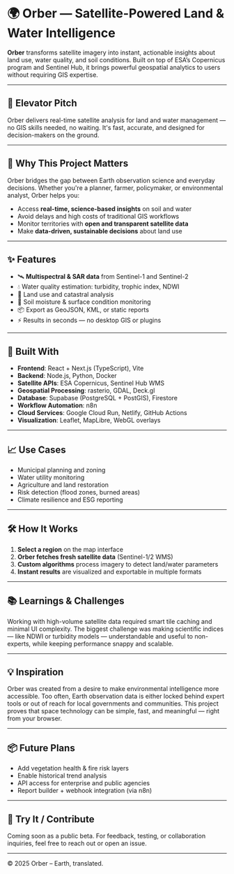 # 🌍 Orber — Satellite-Powered Land & Water Intelligence

**Orber** transforms satellite imagery into instant, actionable insights about land use, water quality, and soil conditions. Built on top of ESA’s Copernicus program and Sentinel Hub, it brings powerful geospatial analytics to users without requiring GIS expertise.

---

## 🚀 Elevator Pitch

Orber delivers real-time satellite analysis for land and water management — no GIS skills needed, no waiting. It's fast, accurate, and designed for decision-makers on the ground.

---

## 🌱 Why This Project Matters

Orber bridges the gap between Earth observation science and everyday decisions. Whether you're a planner, farmer, policymaker, or environmental analyst, Orber helps you:

- Access **real-time, science-based insights** on soil and water
- Avoid delays and high costs of traditional GIS workflows
- Monitor territories with **open and transparent satellite data**
- Make **data-driven, sustainable decisions** about land use

---

## ✨ Features

- 🛰️ **Multispectral & SAR data** from Sentinel-1 and Sentinel-2
- 💧 Water quality estimation: turbidity, trophic index, NDWI
- 🌾 Land use and catastral analysis
- 🧪 Soil moisture & surface condition monitoring
- 📦 Export as GeoJSON, KML, or static reports
- ⚡ Results in seconds — no desktop GIS or plugins

---

## 🔧 Built With

- **Frontend**: React + Next.js (TypeScript), Vite  
- **Backend**: Node.js, Python, Docker  
- **Satellite APIs**: ESA Copernicus, Sentinel Hub WMS  
- **Geospatial Processing**: rasterio, GDAL, Deck.gl  
- **Database**: Supabase (PostgreSQL + PostGIS), Firestore  
- **Workflow Automation**: n8n  
- **Cloud Services**: Google Cloud Run, Netlify, GitHub Actions  
- **Visualization**: Leaflet, MapLibre, WebGL overlays  

---

## 📈 Use Cases

- Municipal planning and zoning
- Water utility monitoring
- Agriculture and land restoration
- Risk detection (flood zones, burned areas)
- Climate resilience and ESG reporting

---

## 🛠️ How It Works

1. **Select a region** on the map interface  
2. **Orber fetches fresh satellite data** (Sentinel-1/2 WMS)  
3. **Custom algorithms** process imagery to detect land/water parameters  
4. **Instant results** are visualized and exportable in multiple formats  

---

## 📚 Learnings & Challenges

Working with high-volume satellite data required smart tile caching and minimal UI complexity. The biggest challenge was making scientific indices — like NDWI or turbidity models — understandable and useful to non-experts, while keeping performance snappy and scalable.

---

## 💡 Inspiration

Orber was created from a desire to make environmental intelligence more accessible. Too often, Earth observation data is either locked behind expert tools or out of reach for local governments and communities. This project proves that space technology can be simple, fast, and meaningful — right from your browser.

---

## 📦 Future Plans

- Add vegetation health & fire risk layers  
- Enable historical trend analysis  
- API access for enterprise and public agencies  
- Report builder + webhook integration (via n8n)  

---

## 🧭 Try It / Contribute

Coming soon as a public beta. For feedback, testing, or collaboration inquiries, feel free to reach out or open an issue.

---

© 2025 Orber – Earth, translated.
